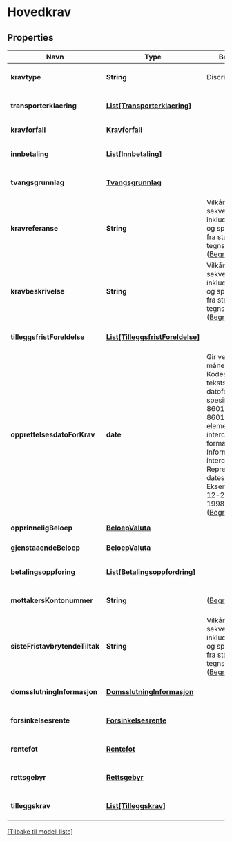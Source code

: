 # Hovedkrav

## Properties

| Navn                           | Type                                                            | Beskrivelse                                                                                                                                                                                                                                                                                                                                                            | Notater                      |
|--------------------------------|-----------------------------------------------------------------|------------------------------------------------------------------------------------------------------------------------------------------------------------------------------------------------------------------------------------------------------------------------------------------------------------------------------------------------------------------------|------------------------------|
| **kravtype**                   | **String**                                                      | Discriminator                                                                                                                                                                                                                                                                                                                                                          | [optional] [default to null] |
| **transporterklaering**        | [**List[Transporterklaering]**](Transporterklaering.md)         |                                                                                                                                                                                                                                                                                                                                                                        | [optional] [default to null] |
| **kravforfall**                | [**Kravforfall**](Kravforfall.md)                               |                                                                                                                                                                                                                                                                                                                                                                        | [default to null]            |
| **innbetaling**                | [**List[Innbetaling]**](Innbetaling.md)                         |                                                                                                                                                                                                                                                                                                                                                                        | [optional] [default to null] |
| **tvangsgrunnlag**             | [**Tvangsgrunnlag**](Tvangsgrunnlag.md)                         |                                                                                                                                                                                                                                                                                                                                                                        | [optional] [default to null] |
| **kravreferanse**              | **String**                                                      | Vilkårlig lang sekvens av tegn inkludert aksenter og spesielle tegn fra standardiserte tegnsett   ([Begrepsreferanse](https://data.skatteetaten.no/begrep/20b52af3-9fe1-11e5-a9f8-e4115b280940))                                                                                                                                                                       | [optional] [default to null] |
| **kravbeskrivelse**            | **String**                                                      | Vilkårlig lang sekvens av tegn inkludert aksenter og spesielle tegn fra standardiserte tegnsett   ([Begrepsreferanse](https://data.skatteetaten.no/begrep/20b52af3-9fe1-11e5-a9f8-e4115b280940))                                                                                                                                                                       | [optional] [default to null] |
| **tilleggsfristForeldelse**    | [**List[TilleggsfristForeldelse]**](TilleggsfristForeldelse.md) |                                                                                                                                                                                                                                                                                                                                                                        | [optional] [default to null] |
| **opprettelsesdatoForKrav**    | **date**                                                        | Gir verdier for år, måned og dag. Kodes som en tekststreng etter datoformatering spesifisert i  ISO 8601 (ISO 8601:2004 Data elements and interchange formats -- Information interchange -- Representation of dates and times). Eksempel : 1998-12-21 eller 19981221.   ([Begrepsreferanse](https://data.skatteetaten.no/begrep/20b52aed-9fe1-11e5-a9f8-e4115b280940)) | [default to null]            |
| **opprinneligBeloep**          | [**BeloepValuta**](BeloepValuta.md)                             |                                                                                                                                                                                                                                                                                                                                                                        | [default to null]            |
| **gjenstaaendeBeloep**         | [**BeloepValuta**](BeloepValuta.md)                             |                                                                                                                                                                                                                                                                                                                                                                        | [default to null]            |
| **betalingsoppforing**         | [**List[Betalingsoppfordring]**](Betalingsoppfordring.md)       |                                                                                                                                                                                                                                                                                                                                                                        | [optional] [default to null] |
| **mottakersKontonummer**       | **String**                                                      | ([Begrepsreferanse](https://data.skatteetaten.no/begrep/20b2e328-9fe1-11e5-a9f8-e4115b280940))                                                                                                                                                                                                                                                                         | [optional] [default to null] |
| **sisteFristavbrytendeTiltak** | **String**                                                      | Vilkårlig lang sekvens av tegn inkludert aksenter og spesielle tegn fra standardiserte tegnsett   ([Begrepsreferanse](https://data.skatteetaten.no/begrep/20b52af3-9fe1-11e5-a9f8-e4115b280940))                                                                                                                                                                       | [optional] [default to null] |
| **domsslutningInformasjon**    | [**DomsslutningInformasjon**](DomsslutningInformasjon.md)       |                                                                                                                                                                                                                                                                                                                                                                        | [optional] [default to null] |
| **forsinkelsesrente**          | [**Forsinkelsesrente**](Forsinkelsesrente.md)                   |                                                                                                                                                                                                                                                                                                                                                                        | [optional] [default to null] |
| **rentefot**                   | [**Rentefot**](Rentefot.md)                                     |                                                                                                                                                                                                                                                                                                                                                                        | [optional] [default to null] |
| **rettsgebyr**                 | [**Rettsgebyr**](Rettsgebyr.md)                                 |                                                                                                                                                                                                                                                                                                                                                                        | [optional] [default to null] |
| **tilleggskrav**               | [**List[Tilleggskrav]**](Tilleggskrav.md)                       |                                                                                                                                                                                                                                                                                                                                                                        | [optional] [default to null] |

[[Tilbake til modell liste]](../index.md)

